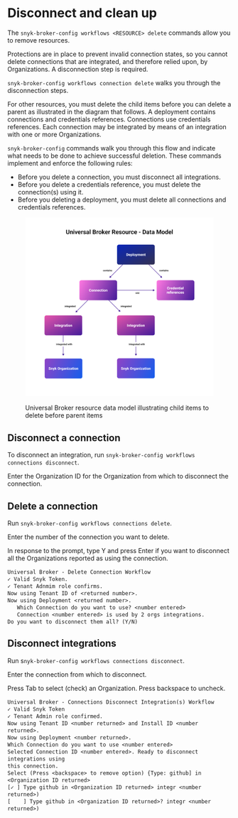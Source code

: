 # Disconnect and clean up

The `snyk-broker-config workflows <RESOURCE> delete` commands allow you to remove resources.&#x20;

Protections are in place to prevent invalid connection states, so you cannot delete connections that are integrated, and therefore relied upon, by Organizations. A disconnection step is required.

`snyk-broker-config workflows connection delete` walks you through the disconnection steps.

For other resources, you must delete the child items before you can delete a parent as illustrated in the diagram that follows. A deployment contains connections and credentials references. Connections use credentials references. Each connection may be integrated by means of an integration with one or more Organizations.

`snyk-broker-config` commands walk you through this flow and indicate what needs to be done to achieve successful deletion. These commands implement and enforce the following rules:

* Before you delete a connection, you must disconnect all integrations.
* Before you delete a credentials reference, you must delete the connection(s) using it.
* Before you deleting a deployment, you must delete all connections and credentials references.

<figure><img src="../../../.gitbook/assets/Universal-Broker-data-model.png" alt=""><figcaption><p>Universal Broker resource data model illustrating child items to delete before parent items</p></figcaption></figure>

## Disconnect a connection

To disconnect an integration, run `snyk-broker-config workflows connections disconnect`.

Enter the Organization ID for the Organization from which to disconnect the connection.

## Delete  a connection

Run `snyk-broker-config workflows connections delete`.

Enter the number of the connection you want to delete.

In response to the prompt, type Y and press Enter if you want to disconnect all the Organizations reported as using the connection.

```
Universal Broker - Delete Connection Workflow
✓ Valid Snyk Token.
✓ Tenant Adnmim role confirms.
Now using Tenant ID of <returned number>.
Now using Deployment <returned number>.
   Which Connection do you want to use? <number entered>
   Connection <number entered> is used by 2 orgs integrations. 
Do you want to disconnect them all? (Y/N)
```

## Disconnect integrations

Run s`nyk-broker-config workflows connections disconnect`.

Enter the connection from which to disconnect.

Press Tab to select (check) an Organization. Press backspace to uncheck.

```
Universal Broker - Connections Disconnect Integration(s) Workflow
✓ Valid Snyk Token
✓ Tenant Admin role confirmed.
Now using Tenant ID <number returned> and Install ID <number returned>.
Now using Deployment <number returned>.
Which Connection do you want to use <number entered>
Selected Connection ID <number entered>. Ready to disconnect integrations using 
this connection.
Select (Press <backspace> to remove option) {Type: github] in <Organization ID returned>
[✓ ] Type github in <Organization ID returned> integr <number returned>)
[    ] Type github in <Organization ID returned>? integr <number returned>)
```
